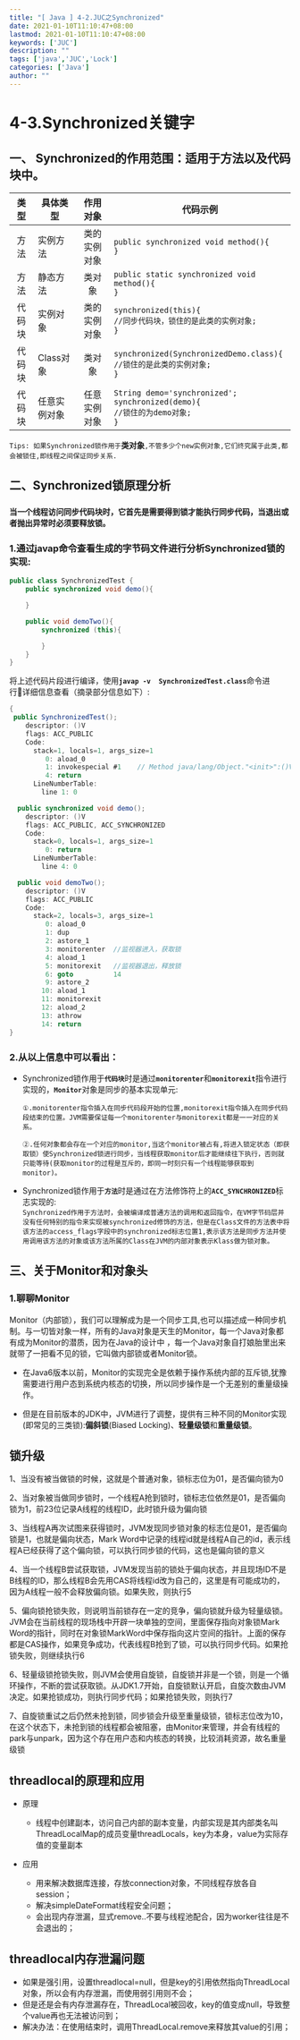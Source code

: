 ```yaml
---
title: "[ Java ] 4-2.JUC之Synchronized"
date: 2021-01-10T11:10:47+08:00
lastmod: 2021-01-10T11:10:47+08:00
keywords: ['JUC']
description: ""
tags: ['java','JUC','Lock']
categories: ['Java']
author: ""
---
```

# 4-3.Synchronized关键字
## 一、 Synchronized的作用范围：适用于**方法**以及**代码块**中。

| 类型 | 具体类型 | 作用对象 | 代码示例|
|:-----:|----|:----:|----|
|方法|实例方法|类的实例对象|`public synchronized void method(){`<br>`}`
|方法|静态方法|类对象|`public static synchronized void method(){`<br>`}`
|代码块|实例对象|类的实例对象|`synchronized(this){`<br>`//同步代码块，锁住的是此类的实例对象;`<br>`}`
|代码块|Class对象|类对象|`synchronized(SynchronizedDemo.class){`<br>`//锁住的是此类的实例对象;`<br>`}`
|代码块|任意实例对象|任意实例对象|`String demo='synchronized';`<br>`synchronized(demo){`<br>`//锁住的为demo对象;`<br>`}`
`Tips: 如果Synchronized锁作用于`**类对象**`,不管多少个new实例对象,它们终究属于此类,都会被锁住,即线程之间保证同步关系.`


## 二、Synchronized锁原理分析
### **`当一个线程访问同步代码块时，它首先是需要得到锁才能执行同步代码，当退出或者抛出异常时必须要释放锁。`**

### 1.通过javap命令查看生成的字节码文件进行分析Synchronized锁的实现:
```java
public class SynchronizedTest {
    public synchronized void demo(){

    }

    public void demoTwo(){
        synchronized (this){

        }
    }
}
```
将上述代码片段进行编译，使用<b>`javap -v  SynchronizedTest.class`</b>命令进行详细信息查看（摘录部分信息如下）:
```java
{
 public SynchronizedTest();
    descriptor: ()V
    flags: ACC_PUBLIC
    Code:
      stack=1, locals=1, args_size=1
         0: aload_0
         1: invokespecial #1    // Method java/lang/Object."<init>":()V
         4: return
      LineNumberTable:
        line 1: 0

  public synchronized void demo();
    descriptor: ()V
    flags: ACC_PUBLIC, ACC_SYNCHRONIZED
    Code:
      stack=0, locals=1, args_size=1
         0: return
      LineNumberTable:
        line 4: 0

  public void demoTwo();
    descriptor: ()V
    flags: ACC_PUBLIC
    Code:
      stack=2, locals=3, args_size=1
         0: aload_0
         1: dup
         2: astore_1
         3: monitorenter  //监视器进入，获取锁
         4: aload_1
         5: monitorexit   //监视器退出，释放锁
         6: goto          14
         9: astore_2
        10: aload_1
        11: monitorexit
        12: aload_2
        13: athrow
        14: return
}
```

### 2.从以上信息中可以看出：

- Synchronized锁作用于<b>`代码块`</b>时是通过<b>`monitorenter`</b>和<b>`monitorexit`</b>指令进行实现的，<b>`Monitor`</b>对象是同步的基本实现单元:
    <br>

    `
       ①.monitorenter指令插入在同步代码段开始的位置,monitorexit指令插入在同步代码段结束的位置。JVM需要保证每一个monitorenter与monitorexit都是一一对应的关系。
    `
    <br>

    `
    ②.任何对象都会存在一个对应的monitor,当这个monitor被占有,将进入锁定状态（即获取锁）使Synchronized锁进行同步，当线程获取monitor后才能继续往下执行，否则就只能等待(获取monitor的过程是互斥的，即同一时刻只有一个线程能够获取到monitor)。
    `
- Synchronized锁作用于<b>`方法`</b>时是通过在方法修饰符上的<b>`ACC_SYNCHRONIZED`</b>标志实现的:
    <br>
    `
    Synchronized作用于方法时，会被编译成普通方法的调用和返回指令，在VM字节码层并没有任何特别的指令来实现被synchronized修饰的方法，但是在Class文件的方法表中将该方法的access_flags字段中的synchronized标志位置1,表示该方法是同步方法并使用调用该方法的对象或该方法所属的Class在JVM的内部对象表示Klass做为锁对象。
    `

## 三、关于Monitor和对象头
### 1.聊聊Monitor
Monitor（内部锁），我们可以理解成为是一个同步工具,也可以描述成一种同步机制。与一切皆对象一样，所有的Java对象是天生的Monitor，每一个Java对象都有成为Monitor的潜质，因为在Java的设计中 ，每一个Java对象自打娘胎里出来就带了一把看不见的锁，它叫做内部锁或者Monitor锁。

- 在Java6版本以前，Monitor的实现完全是依赖于操作系统内部的互斥锁,犹豫需要进行用户态到系统内核态的切换，所以同步操作是一个无差别的重量级操作。

- 但是在目前版本的JDK中，JVM进行了调整，提供有三种不同的Monitor实现(即常见的三类锁):**偏斜锁**(Biased Locking)、**轻量级锁**和**重量级锁**。

## 锁升级
1、当没有被当做锁的时候，这就是个普通对象，锁标志位为01，是否偏向锁为0

2、当对象被当做同步锁时，一个线程A抢到锁时，锁标志位依然是01，是否偏向锁为1，前23位记录A线程的线程ID，此时锁升级为偏向锁

3、当线程A再次试图来获得锁时，JVM发现同步锁对象的标志位是01，是否偏向锁是1，也就是偏向状态，Mark Word中记录的线程id就是线程A自己的id，表示线程A已经获得了这个偏向锁，可以执行同步锁的代码，这也是偏向锁的意义

4、当一个线程B尝试获取锁，JVM发现当前的锁处于偏向状态，并且现场ID不是B线程的ID，那么线程B会先用CAS将线程id改为自己的，这里是有可能成功的，因为A线程一般不会释放偏向锁。如果失败，则执行5

5、偏向锁抢锁失败，则说明当前锁存在一定的竞争，偏向锁就升级为轻量级锁。JVM会在当前线程的现场栈中开辟一块单独的空间，里面保存指向对象锁Mark Word的指针，同时在对象锁MarkWord中保存指向这片空间的指针。上面的保存都是CAS操作，如果竞争成功，代表线程B抢到了锁，可以执行同步代码。如果抢锁失败，则继续执行6

6、轻量级锁抢锁失败，则JVM会使用自旋锁，自旋锁并非是一个锁，则是一个循环操作，不断的尝试获取锁。从JDK1.7开始，自旋锁默认开启，自旋次数由JVM决定。如果抢锁成功，则执行同步代码；如果抢锁失败，则执行7

7、自旋锁重试之后仍然未抢到锁，同步锁会升级至重量级锁，锁标志位改为10，在这个状态下，未抢到锁的线程都会被阻塞，由Monitor来管理，并会有线程的park与unpark，因为这个存在用户态和内核态的转换，比较消耗资源，故名重量级锁


## threadlocal的原理和应用
+ 原理
  + 线程中创建副本，访问自己内部的副本变量，内部实现是其内部类名叫ThreadLocalMap的成员变量threadLocals，key为本身，value为实际存值的变量副本

+ 应用
  + 用来解决数据库连接，存放connection对象，不同线程存放各自session；
  + 解决simpleDateFormat线程安全问题；
  + 会出现内存泄漏，显式remove..不要与线程池配合，因为worker往往是不会退出的；

## threadlocal内存泄漏问题
+ 如果是强引用，设置threadlocal=null，但是key的引用依然指向ThreadLocal对象，所以会有内存泄漏，而使用弱引用则不会； 
+ 但是还是会有内存泄漏存在，ThreadLocal被回收，key的值变成null，导致整个value再也无法被访问到；
+  解决办法：在使用结束时，调用ThreadLocal.remove来释放其value的引用；
